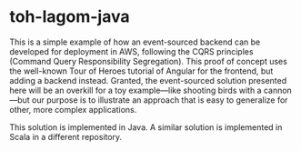 # toh-lagom-java

This is a simple example of how an event-sourced backend can be developed for deployment in AWS, following the CQRS principles
(Command Query Responsibility Segregation). This proof of concept uses the well-known Tour of Heroes tutorial of Angular for the frontend,
but adding a backend instead. Granted, the event-sourced solution presented here will be an overkill for a toy example—like shooting birds
with a cannon—but our purpose is to illustrate an approach that is easy to generalize for other, more complex applications.

This solution is implemented in Java. A similar solution is implemented in Scala in a different repository.
